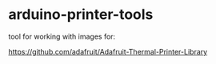 # arduino-printer-tools

tool for working with images for: 

https://github.com/adafruit/Adafruit-Thermal-Printer-Library